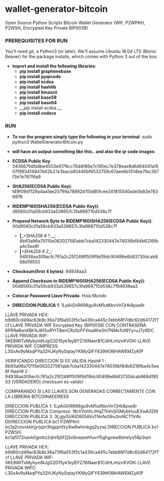 # wallet-generator-bitcoin
Open Source Python Scripts Bitcoin Wallet Generator (WIF, P2WPKH, P2WSH, Encrypted Key Private BIP0038)

### PREREQUISITES FOR RUN 

You'll need git, a Python3 (or later). We'll assume Ubuntu 18.04 LTS (Bionic Beaver) for the package installs, which comes with Python 3 out of the box.
  
* __import and install the following libraries__: 
  * __pip install graphenebase__
  * __pip install pyqrcode__
  * __pip install ecdsa__
  * __pip install hashlib__
  * __pip install binascii__
  * __pip install base58__
  * __pip install base64__
  * __pip install ecdsa __
  * __pip install codecs__

### RUN

* __To run the program simply type the following in your terminal__:
    sudo python3 WalletGeneratorBitcoin.py
    
* __will have an output something like this.. and also the qr code images__:

* __ECDSA Public Key__:  0436679dfa9be4503e6179cc76d4f86e7c195ec7e378eae8d6d64041af607f993414947b62b27a3bacd40440bf6532759c67aee6b1314be7fac387f3e7e787f6a9
* __SHA256(ECDSA Public Key)__:  f49f09d1129a4aa1de25799a788924115d80fcee241815540ade5b83e7636976
* __RIDEMP160(SHA256(ECDSA Public Key))__:  d9560c01a59cb933a539657c3fa968710d538c7f
* __Prepend Network Byte to RIDEMP160(SHA256(ECDSA Public Key))__:  00d9560c01a59cb933a539657c3fa968710d538c7f
	* __|___>SHA256 # 1 __:  6b93a96a70115e062027581abb7cba142330447e74036bf84b6216fba4c5ee8f
	* __|___>SHA256 # 2__:  94938aa309acfc761a2c25f248ff509f9d19dc90498e6b83730dcab868d19503
* __Checksum(first 4 bytes)__:  94938aa3
* __Append Checksum to RIDEMP160(SHA256(ECDSA Public Key))__:  00d9560c01a59cb933a539657c3fa968710d538c7f94938aa3

* __Colocar Password Llave Privada__: Hola Mundo

* __DIRECCION PUBLICA 1__:  1LpAiGhR698gu9vM1utKbvVnTjHk8pxe8r

LLAVE PRIVADA HEX:  b9d60cd49ac63b8c36a73f6a553f5c1a439ca445c7ebb68f7d8c62d64172f7cf
LLAVE PRIVADA WIF Encrypted Key (BIP0038) CON CONTRASEÑÁ:   6PRReBanKBh1tJ6fSoRYtTBenCRz9zFFXtsaWwSH7NMs1Ut9YyruJ7y9DC
LLAVE PRIVADA WIF:   5KE8WtTxMybymNJgG2D15yk1eyBYZi16NaerB1CdHLmtzvKVGKi
LLAVE PRIVADA WIF COMPRESS:  L3SxAv9yMaqPYq32HJKyNySqtayYKMyQiFY439tK98HAWEMZyA1P

VERIFICANDO DIRECCION SI ES VALIDA
Hash# 1  :  6b93a96a70115e062027581abb7cba142330447e74036bf84b6216fba4c5ee8f
Hash# 2  :  94938aa309acfc761a2c25f248ff509f9d19dc90498e6b83730dcab868d19503
[VERDADERO] checksum es valido!

COMPARANDO SI LAS LLAVES SON GENERADAS CORRECTAMENTE
CON LA LIBRERIA BITCOINADDRESS

DIRECCION PUBLICA 1:  1LpAiGhR698gu9vM1utKbvVnTjHk8pxe8r
DIRECCION PUBLICA Compress:  18rXYohfcJHqZ1VeVjhSMybHuuEXwA3Zt6
DIRECCION PUBLICA 3:  3LqjyGU6iDX65AVsTNnfeG9vJtmNCT1V4k
DDIRECCION PUBLICA bc1 P2WPKH:  bc1q2cnvxkklrjyrjqm3hjgqmfzy9w8whmkgq2yzwj
DIRECCION PUBLICA bc1 P2WSH:  bc1qf072navk0gmkz2qhr6j0f2j5x9xwjeehfuvrf5ghgvew8slrelys58p3qm

LLAVE PRIVADA HEX:  b9d60cd49ac63b8c36a73f6a553f5c1a439ca445c7ebb68f7d8c62d64172f7cf
LLAVE PRIVADA WIF:  5KE8WtTxMybymNJgG2D15yk1eyBYZi16NaerB1CdHLmtzvKVGKi
LLAVE PRIVADA WIFC:  L3SxAv9yMaqPYq32HJKyNySqtayYKMyQiFY439tK98HAWEMZyA1P



